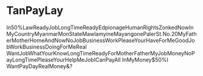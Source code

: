 # TanPayLay
In50%LawReadyJobLongTimeReadyEdpionageHumanRightsZonkedNowInMyCountryMyanmarMonStateMawlamyineMayangonePalerSt.No.20MyFatherMotherHomeAndNowNoJobBusinessWorkPleaseYourHaveForMeGoodJobWorkBusinessDoingForMeReal WantJobWhatYourKnowLongTimeReadyForMotherFatherMyJobMoneyNoPayLongTimePleaseYourHelpMeJobICanPayAll InMyMoney$50%I WantPayDayRealMoney&amp;? 
